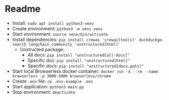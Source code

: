 # Readme

- Install: `sudo apt install python3-venv`
- Create environment: `python3 -m venv venv`
- Start environment: `source venv/bin/activate`
- Install dependencies: `pip install crewai 'crewai[tools]' duckduckgo-search langchain_community 'unstructured[html]'`
  - Unstructed package:
    - All docs: `pip install "unstructured[all-docs]"`
    - Specific doc: `pip install "unstructured[html]"`
    - Specific docs: `pip install "unstructured[docx,pptx]"`
- Start local Browserless docker container: `docker run -d --rm --name browserless -p 3000:3000 browserless/chrome`
- Create `.env` file: `cp .env.example .env`
- Start application: `python3 main.py`
- Stop environment: `deactivate`